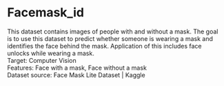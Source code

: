 # Facemask_id

This dataset contains images of people with and without a mask. 
The goal is to use this dataset to predict whether someone is wearing a mask and identifies the face behind the mask. 
Application of this includes face unlocks while wearing a mask.  
Target: Computer Vision  
Features: Face with a mask, Face without a mask  
Dataset source:  Face Mask Lite Dataset | Kaggle
